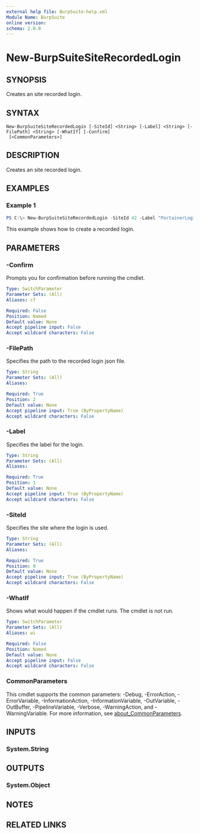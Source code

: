 ```yaml
---
external help file: BurpSuite-help.xml
Module Name: BurpSuite
online version:
schema: 2.0.0
---
```


# New-BurpSuiteSiteRecordedLogin

## SYNOPSIS
Creates an site recorded login.

## SYNTAX

```
New-BurpSuiteSiteRecordedLogin [-SiteId] <String> [-Label] <String> [-FilePath] <String> [-WhatIf] [-Confirm]
 [<CommonParameters>]
```

## DESCRIPTION
Creates an site recorded login.

## EXAMPLES

### Example 1
```powershell
PS C:\> New-BurpSuiteSiteRecordedLogin -SiteId 42 -Label "PortainerLogin" -FilePath -FilePath C:\BurpSuite\recorded_login.json
```

This example shows how to create a recorded login.

## PARAMETERS

### -Confirm
Prompts you for confirmation before running the cmdlet.

```yaml
Type: SwitchParameter
Parameter Sets: (All)
Aliases: cf

Required: False
Position: Named
Default value: None
Accept pipeline input: False
Accept wildcard characters: False
```

### -FilePath
Specifies the path to the recorded login json file.

```yaml
Type: String
Parameter Sets: (All)
Aliases:

Required: True
Position: 2
Default value: None
Accept pipeline input: True (ByPropertyName)
Accept wildcard characters: False
```

### -Label
Specifies the label for the login.

```yaml
Type: String
Parameter Sets: (All)
Aliases:

Required: True
Position: 1
Default value: None
Accept pipeline input: True (ByPropertyName)
Accept wildcard characters: False
```

### -SiteId
Specifies the site where the login is used.

```yaml
Type: String
Parameter Sets: (All)
Aliases:

Required: True
Position: 0
Default value: None
Accept pipeline input: True (ByPropertyName)
Accept wildcard characters: False
```

### -WhatIf
Shows what would happen if the cmdlet runs.
The cmdlet is not run.

```yaml
Type: SwitchParameter
Parameter Sets: (All)
Aliases: wi

Required: False
Position: Named
Default value: None
Accept pipeline input: False
Accept wildcard characters: False
```

### CommonParameters
This cmdlet supports the common parameters: -Debug, -ErrorAction, -ErrorVariable, -InformationAction, -InformationVariable, -OutVariable, -OutBuffer, -PipelineVariable, -Verbose, -WarningAction, and -WarningVariable. For more information, see [about_CommonParameters](http://go.microsoft.com/fwlink/?LinkID=113216).

## INPUTS

### System.String

## OUTPUTS

### System.Object
## NOTES

## RELATED LINKS
